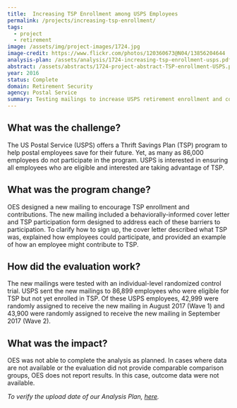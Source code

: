 ```yaml
---
title:  Increasing TSP Enrollment among USPS Employees
permalink: /projects/increasing-tsp-enrollment/
tags:
  - project
  - retirement 
image: /assets/img/project-images/1724.jpg
image-credit: https://www.flickr.com/photos/120360673@N04/13856204644
analysis-plan: /assets/analysis/1724-increasing-tsp-enrollment-usps.pdf
abstract: /assets/abstracts/1724-project-abstract-TSP-enrollment-USPS.pdf
year: 2016
status: Complete
domain: Retirement Security
agency: Postal Service
summary: Testing mailings to increase USPS retirement enrollment and contributions
---
```


## What was the challenge?

The US Postal Service (USPS) offers a Thrift Savings Plan (TSP) program to help postal employees save for their future. Yet, as many as 86,000 employees do not participate in the program. USPS is interested in ensuring all employees who are eligible and interested are taking advantage of TSP. 

## What was the program change?

OES designed a new mailing to encourage TSP enrollment and contributions. The new mailing included a behaviorally-informed cover letter and TSP participation form designed to address each of these barriers to participation. To clarify how to sign up, the cover letter described what TSP was, explained how employees could participate, and provided an example of how an employee might contribute to TSP. 

## How did the evaluation work?

The new mailings were tested with an individual-level randomized control trial.  USPS sent the new mailings to 86,899 employees who were eligible for TSP but not yet enrolled in TSP. Of these USPS employees, 42,999 were randomly assigned to receive the new mailing  in August 2017 (Wave 1) and  43,900 were randomly assigned to receive the new mailing in September 2017 (Wave 2).   

## What was the impact?

OES was not able to complete the analysis as planned. In cases where data are not available or the evaluation did not provide comparable comparison groups, OES does not report results.  In this case, outcome data were not available.  

<i>To verify the upload date of our Analysis Plan, <a href="https://github.com/gsa-oes/office-of-evaluation-sciences/commits/master/assets/analysis/1724-increasing-tsp-enrollment-usps.pdf">here</a>.</i>
